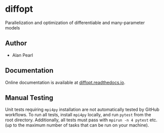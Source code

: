 # diffopt
Parallelization and optimization of differentiable and many-parameter models

## Author
- Alan Pearl

## Documentation
Online documentation is available at [diffopt.readthedocs.io](https://diffopt.readthedocs.io/en/latest).

## Manual Testing
Unit tests requiring `mpi4py` installation are not automatically tested by GitHub workflows. To run all tests, install `mpi4py` locally, and run `pytest` from the root directory. Additionally, all tests must pass with `mpirun -n 4 pytest` etc. (up to the maximum number of tasks that can be run on your machine).